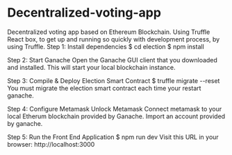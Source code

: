 # Decentralized-voting-app
Decentralized voting app based on Ethereum Blockchain. Using Truffle React box, to get up and running so quickly with development process, by using Truffle.
Step 1:
 Install dependencies
$ cd election
$ npm install

Step 2:
Start Ganache
Open the Ganache GUI client that you downloaded and installed. This will start your local blockchain instance. 

Step 3: Compile & Deploy Election Smart Contract
$ truffle migrate --reset You must migrate the election smart contract each time your restart ganache.

Step 4: Configure Metamask
Unlock Metamask
Connect metamask to your local Etherum blockchain provided by Ganache.
Import an account provided by ganache.

Step 5: Run the Front End Application
$ npm run dev Visit this URL in your browser: http://localhost:3000
